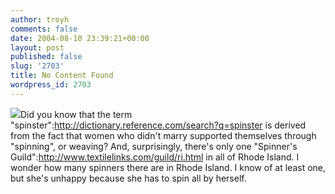 ```yaml
---
author: troyh
comments: false
date: 2004-08-10 23:39:21+00:00
layout: post
published: false
slug: '2703'
title: No Content Found
wordpress_id: 2703
---
```


![](tinyj.gif)Did you know that the term "spinster":http://dictionary.reference.com/search?q=spinster is derived from the fact that women who didn't marry supported themselves through "spinning", or weaving? And, surprisingly, there's only one "Spinner's Guild":http://www.textilelinks.com/guild/ri.html in all of Rhode Island. I wonder  how many spinners there are in Rhode Island. I know of at least one, but she's unhappy because she has to spin all by herself.
